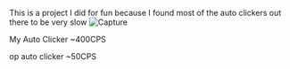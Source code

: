 This is a project I did for fun because I found most of the auto clickers out there to be very slow
![Capture](https://github.com/DisguisedOwI/GodClicker/assets/92737576/20dc41a1-8270-43a3-8196-c7399f4a33c0)

My Auto Clicker ~400CPS

op auto clicker ~50CPS

